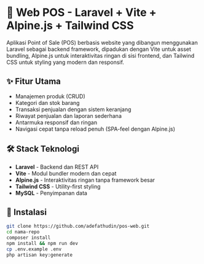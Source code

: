 # 🛒 Web POS - Laravel + Vite + Alpine.js + Tailwind CSS

Aplikasi Point of Sale (POS) berbasis website yang dibangun menggunakan Laravel sebagai backend framework, dipadukan dengan Vite untuk asset bundling, Alpine.js untuk interaktivitas ringan di sisi frontend, dan Tailwind CSS untuk styling yang modern dan responsif.

## ✨ Fitur Utama

- Manajemen produk (CRUD)
- Kategori dan stok barang
- Transaksi penjualan dengan sistem keranjang
- Riwayat penjualan dan laporan sederhana
- Antarmuka responsif dan ringan
- Navigasi cepat tanpa reload penuh (SPA-feel dengan Alpine.js)

## 🛠️ Stack Teknologi

- **Laravel** - Backend dan REST API
- **Vite** - Modul bundler modern dan cepat
- **Alpine.js** - Interaktivitas ringan tanpa framework besar
- **Tailwind CSS** - Utility-first styling
- **MySQL** - Penyimpanan data

## 🚀 Instalasi

```bash
git clone https://github.com/adefathudin/pos-web.git
cd nama-repo
composer install
npm install && npm run dev
cp .env.example .env
php artisan key:generate
